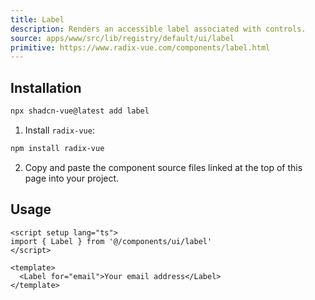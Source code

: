 ```yaml
---
title: Label
description: Renders an accessible label associated with controls.
source: apps/www/src/lib/registry/default/ui/label 
primitive: https://www.radix-vue.com/components/label.html
---
```


<ComponentPreview name="LabelDemo" /> 


## Installation

```bash
npx shadcn-vue@latest add label
```

<ManualInstall>

1. Install `radix-vue`:

```bash
npm install radix-vue
```

2. Copy and paste the component source files linked at the top of this page into your project.
</ManualInstall>

## Usage

```vue
<script setup lang="ts">
import { Label } from '@/components/ui/label'
</script>

<template>
  <Label for="email">Your email address</Label>
</template>
```